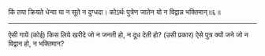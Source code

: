 किं तया क्रियते धेन्वा या न सूते न दुग्धदा।
कोऽर्थः पुत्रेण जातेन यो न विद्वान्न भक्तिमान्॥६॥

---

ऐसी गायें (कोई) किस लिये खरीदे जो न जनती हो, न दूध देती हो? (उसी प्रकार) ऐसे पुत्र क्यों जने जो न विद्वान हो, न भक्तिमान?